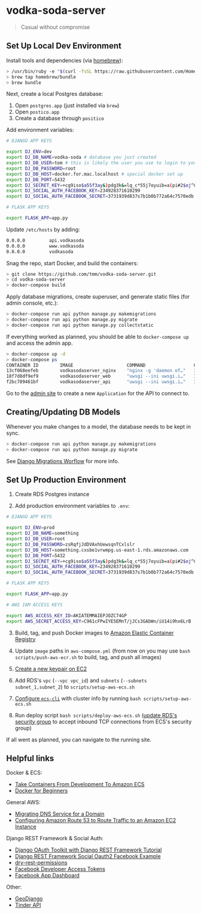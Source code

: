 # vodka-soda-server

> Casual without compromise

## Set Up Local Dev Environment

Install tools and dependencies (via [homebrew](https://brew.sh/)):

```bash
> /usr/bin/ruby -e "$(curl -fsSL https://raw.githubusercontent.com/Homebrew/install/master/install)"
> brew tap homebrew/bundle
> brew bundle
```

Next, create a local Postgres database:

1. Open `postgres.app` (just installed via `brew`)
2. Open `postico.app`
3. Create a database through `positico`

Add environment variables:

```bash
# DJANGO APP KEYS

export DJ_ENV=dev
export DJ_DB_NAME=vodka-soda # database you just created
export DJ_DB_USER=tom # this is likely the user you use to login to your computer
export DJ_DB_PASSWORD=root
export DJ_DB_HOST=docker.for.mac.localhost # special docker set up
export DJ_DB_PORT=5432
export DJ_SECRET_KEY=+cg9iso$a55f3ay&)pdg3k&=lq_c*55j7oyuib=a(pi#2$oj^0
export DJ_SOCIAL_AUTH_FACEBOOK_KEY=234928371610299
export DJ_SOCIAL_AUTH_FACEBOOK_SECRET=3731939d837s7b1b0b772a64c7570edb

# FLASK APP KEYS

export FLASK_APP=app.py
```

Update `/etc/hosts` by adding:

```bash
0.0.0.0			api.vodkasoda
0.0.0.0			www.vodkasoda
0.0.0.0			vodkasoda
```

Snag the repo, start Docker, and build the containers:

```bash
> git clone https://github.com/tmm/vodka-soda-server.git
> cd vodka-soda-server
> docker-compose build
```

Apply database migrations, create superuser, and generate static files (for admin console, etc.):

```bash
> docker-compose run api python manage.py makemigrations
> docker-compose run api python manage.py migrate
> docker-compose run api python manage.py collectstatic
```

If everything worked as planned, you should be able to `docker-compose up` and access the admin app.

```bash
> docker-compose up -d
> docker-compose ps
CONTAINER ID        IMAGE                    COMMAND                  CREATED            STATUS            PORTS                NAMES
13cf068eefeb        vodkasodaserver_nginx    "nginx -g 'daemon of…"   1 minute ago       Up 1 minute       0.0.0.0:80->80/tcp   nginx
18f7d8df9ef9        vodkasodaserver_web      "uwsgi --ini uwsgi.i…"   1 minute ago       Up 1 minute       5000/tcp             web
f2bc789461bf        vodkasodaserver_api      "uwsgi --ini uwsgi.i…"   1 minute ago       Up 1 minute       8000/tcp             api
```

Go to the [admin site](http://0.0.0.0/admin/oauth2_provider/application/add/) to create a new `Application` for the API to connect to.

## Creating/Updating DB Models

Whenever you make changes to a model, the database needs to be kept in sync.

```bash
> docker-compose run api python manage.py makemigrations
> docker-compose run api python manage.py migrate
```

See [Django Migrations Worflow](https://docs.djangoproject.com/en/2.0/topics/migrations/#workflow) for more info.

## Set Up Production Environment

1) Create RDS Postgres instance

2) Add production environment variables to `.env`:

```bash
# DJANGO APP KEYS

export DJ_ENV=prod
export DJ_DB_NAME=something
export DJ_DB_USER=root
export DJ_DB_PASSWORD=zsRqfjJdDVAxhUewsqnTCxlslr
export DJ_DB_HOST=something.cxsbe1vrwmpg.us-east-1.rds.amazonaws.com
export DJ_DB_PORT=5432
export DJ_SECRET_KEY=+cg9iso$a55f3ay&)pdg3k&=lq_c*55j7oyuib=a(pi#2$oj^0
export DJ_SOCIAL_AUTH_FACEBOOK_KEY=234928371610299
export DJ_SOCIAL_AUTH_FACEBOOK_SECRET=3731939d837s7b1b0b772a64c7570edb

# FLASK APP KEYS

export FLASK_APP=app.py

# AWS IAM ACCESS KEYS

export AWS_ACCESS_KEY_ID=AKIATEMMAIEPJOZC74GP
export AWS_SECRET_ACCESS_KEY=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

```

3) Build, tag, and push Docker images to [Amazon Elastic Container Registry](https://console.aws.amazon.com/ecs/home?region=us-east-1#/repositories)

4) Update `image` paths in `aws-compose.yml` (from now on you may use `bash scripts/push-aws-ecr.sh` to build, tag, and push all images)

5) [Create a new keypair on EC2](https://console.aws.amazon.com/ec2/v2/home?region=us-east-1#KeyPairs:sort=keyName)

6) Add RDS's `vpc` (`--vpc vpc_id`) and `subnets` (`--subnets subnet_1,subnet_2`) to `scripts/setup-aws-ecs.sh`

7) [Configure `ecs-cli`](https://docker-curriculum.com/#aws-ecs) with cluster info by running `bash scripts/setup-aws-ecs.sh`

8) Run deploy script `bash scripts/deploy-aws-ecs.sh` ([update RDS's security group](https://docs.aws.amazon.com/AmazonRDS/latest/UserGuide/CHAP_SettingUp.html#CHAP_SettingUp.SecurityGroup) to accept inbound TCP connections from ECS's security group)

If all went as planned, you can navigate to the running site.

## Helpful links

Docker & ECS:

+ [Take Containers From Development To Amazon ECS](https://docs.bitnami.com/aws/how-to/ecs-rds-tutorial/)
+ [Docker for Beginners](https://docker-curriculum.com)

General AWS:

+ [Migrating DNS Service for a Domain](https://docs.aws.amazon.com/Route53/latest/DeveloperGuide/migrate-dns-domain-inactive.html)
+ [Configuring Amazon Route 53 to Route Traffic to an Amazon EC2 Instance](https://docs.aws.amazon.com/Route53/latest/DeveloperGuide/routing-to-ec2-instance.html)

Django REST Framework & Social Auth:

+ [Django OAuth Toolkit with Django REST Framework Tutorial](https://django-oauth-toolkit.readthedocs.io/en/latest/rest-framework/rest-framework.html)
+ [Django REST Framework Social Oauth2 Facebook Example](https://github.com/PhilipGarnero/django-rest-framework-social-oauth2#facebook-example)
+ [dry-rest-permissions](https://github.com/dbkaplan/dry-rest-permissions)
+ [Facebook Developer Access Tokens](https://developers.facebook.com/tools/accesstoken/)
+ [Facebook App Dashboard](https://developers.facebook.com/apps/234319953810299/dashboard/)

Other:

+ [GeoDjango](https://docs.djangoproject.com/en/2.0/ref/contrib/gis/)
+ [Tinder API](https://gist.github.com/rtt/10403467)


